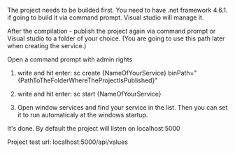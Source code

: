 The project needs to be builded first. You need to have .net framework 4.6.1. if going to build it via command prompt.
Visual studio will manage it.

After the compilation - publish the project again via command prompt or Visual studio to a folder of your choice. (You are going to use this path later when creating the service.)

Open a command prompt with admin rights

1. write and hit enter:
sc create {NameOfYourService} binPath="{PathToTheFolderWhereTheProjectIsPublished}"

2. write and hit enter:
sc start {NameOfYourService}

3. Open window services and find your service in the list. Then you can set it to run automaticaly at the windows startup.

It's done. By default the project will listen on localhost:5000

Project test url: localhost:5000/api/values